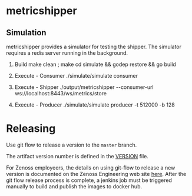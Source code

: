 metricshipper
========

Simulation
------------
metricshipper provides a simulator for testing the shipper. The simulator
requires a redis server running in the background.

1. Build
 make clean ; make
 cd simulate && godep restore && go build

2. Execute - Consumer
  ./simulate/simulate consumer

3. Execute - Shipper
  ./output/metricshipper --consumer-url ws://localhost:8443/ws/metrics/store

4. Execute - Producer
  ./simulate/simulate producer -t 512000 -b 128

# Releasing

Use git flow to release a version to the `master` branch.

The artifact version number is defined in the [VERSION](./VERSION) file.

For Zenoss employeers, the details on using git-flow to release a new version is documented on the Zenoss Engineering 
web site [here](https://sites.google.com/a/zenoss.com/engineering/home/faq/developer-patterns/using-git-flow).
After the git flow release process is complete, a jenkins job must be triggered manually to build and publish the images to docker hub. 
